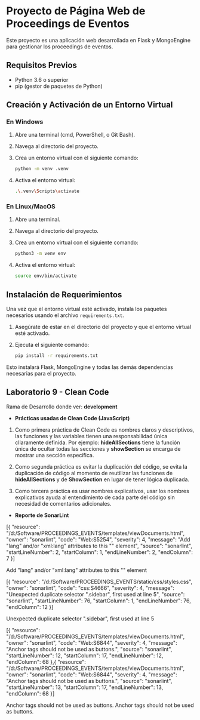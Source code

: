 # Proyecto de Página Web de Proceedings de Eventos

Este proyecto es una aplicación web desarrollada en Flask y MongoEngine para gestionar los proceedings de eventos.

## Requisitos Previos

- Python 3.6 o superior
- pip (gestor de paquetes de Python)

## Creación y Activación de un Entorno Virtual

### En Windows

1. Abre una terminal (cmd, PowerShell, o Git Bash).
2. Navega al directorio del proyecto.
3. Crea un entorno virtual con el siguiente comando:

    ```bash
    python -m venv .venv
    ```

4. Activa el entorno virtual:

    ```bash
    .\.venv\Scripts\activate
    ```

### En Linux/MacOS

1. Abre una terminal.
2. Navega al directorio del proyecto.
3. Crea un entorno virtual con el siguiente comando:

    ```bash
    python3 -m venv env
    ```

4. Activa el entorno virtual:

    ```bash
    source env/bin/activate
    ```

## Instalación de Requerimientos

Una vez que el entorno virtual esté activado, instala los paquetes necesarios usando el archivo `requirements.txt`.

1. Asegúrate de estar en el directorio del proyecto y que el entorno virtual esté activado.
2. Ejecuta el siguiente comando:

    ```bash
    pip install -r requirements.txt
    ```

Esto instalará Flask, MongoEngine y todas las demás dependencias necesarias para el proyecto.

## Laboratorio 9 - Clean Code

Rama de Desarrollo donde ver: **development**

- **Prácticas usadas de Clean Code (JavaScript)**

1. Como primera práctica de Clean Code es nombres claros y descriptivos, las funciones y las variables tienen una responsabilidad única cllaramente definida. Por ejemplo: **hideAllSections** tiene la función única de ocultar todas las secciones y **showSection** se encarga de mostrar una sección específica.

2. Como segunda práctica es evitar la duplicación del código, se evita la duplicación de código al momento de reutilizar las funciones de **hideAllSections** y de **ShowSection** en lugar de tener lógica duplicada.

3. Como tercera práctica es usar nombres explicativos, usar los nombres explicativos ayuda al entendimiento de cada parte del código sin necesidad de comentarios adicionales.

- **Reporte de SonarLint**

[{
	"resource": "/d:/Software/PROCEEDINGS_EVENTS/templates/viewDocuments.html",
	"owner": "sonarlint",
	"code": "Web:S5254",
	"severity": 4,
	"message": "Add \"lang\" and/or \"xml:lang\" attributes to this \"<html>\" element",
	"source": "sonarlint",
	"startLineNumber": 2,
	"startColumn": 1,
	"endLineNumber": 2,
	"endColumn": 7
}]

Add "lang" and/or "xml:lang" attributes to this "<html>" element

[{
	"resource": "/d:/Software/PROCEEDINGS_EVENTS/static/css/styles.css",
	"owner": "sonarlint",
	"code": "css:S4666",
	"severity": 4,
	"message": "Unexpected duplicate selector \".sidebar\", first used at line 5",
	"source": "sonarlint",
	"startLineNumber": 76,
	"startColumn": 1,
	"endLineNumber": 76,
	"endColumn": 12
}]

Unexpected duplicate selector ".sidebar", first used at line 5

[{
	"resource": "/d:/Software/PROCEEDINGS_EVENTS/templates/viewDocuments.html",
	"owner": "sonarlint",
	"code": "Web:S6844",
	"severity": 4,
	"message": "Anchor tags should not be used as buttons.",
	"source": "sonarlint",
	"startLineNumber": 12,
	"startColumn": 17,
	"endLineNumber": 12,
	"endColumn": 68
},{
	"resource": "/d:/Software/PROCEEDINGS_EVENTS/templates/viewDocuments.html",
	"owner": "sonarlint",
	"code": "Web:S6844",
	"severity": 4,
	"message": "Anchor tags should not be used as buttons.",
	"source": "sonarlint",
	"startLineNumber": 13,
	"startColumn": 17,
	"endLineNumber": 13,
	"endColumn": 68
}]

Anchor tags should not be used as buttons.
Anchor tags should not be used as buttons.

